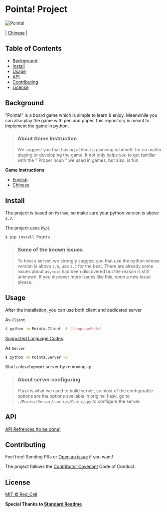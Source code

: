 # Pointa! Project

![Pointa!](./Pointa_Scaled.png)

|   [Chinese](docs/README_ZH.md)    |

## Table of Contents

- [Background](#background)
- [Install](#install)
- [Usage](#usage)
- [API](#api)
- [Contributing](#contributing)
- [License](#license)

## Background

"Pointa!" is a board game which is simple to learn & enjoy. Meanwhile you can also play the game with pen and paper, this repository is meant to implement the game in python.

> ### About Game Instruction
>
> We suggest you that having at least a glancing is benefit for no matter playing or developing the game. It not only helps you to get familiar with the " Proper noun " we used in games, but also, is fun.

**Game Instructions**

- [English](docs/GameInstruction.md)
- [Chinese](docs/GameInstruction_ZH.md)

## Install

The project is based on `Python`, so make sure your python version is above `3.7`.

The project uses `Pypi`
```sh
$ pip install Pointa
```

> ### Some of the known issues
>
> To host a server, we strongly suggest you that use the python whose version is above `3.6`, use `3.7` for the best. There are already some issues about `asyncio` had been discovered but the reason is still unknown. If you discover more issues like this, open a new issue please.

## Usage

After the installation, you can use both client and dedicated server

As `Client`

```sh
$ python -m Pointa.Client -l [languageCode]
```

[Supported Language Codes](docs/SupportedLanguages.md)

As `Server`

```sh
$ python -m Pointa.Server -p
```

Start a `development` server by removing `-p`

> ### About server configuring
>
> `flask` is what we used to build server, so most of the configurable options are the options available in original flask, go to `./Pointa/Server/configs/Config.py` to configure the server.

## API

[API Refrences (to be done)](docs/Pointa_Web_API_Refrences.md)

## Contributing

Feel free! Sending PRs or [Open an issue](https://github.com/KRedCell/Pointa/issues/new) if you want!

The project follows the [Contributor Covenant](http://contributor-covenant.org/version/1/3/0/) Code of Conduct.

## License

[MIT © Red_Cell](./LICENSE)

**Special Thanks to [Standard Readme](https://github.com/RichardLitt/standard-readme)**
